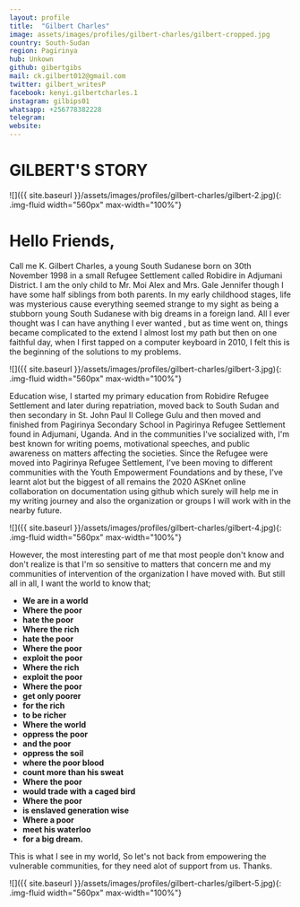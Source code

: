 ```yaml
---
layout: profile
title:  "Gilbert Charles"
image: assets/images/profiles/gilbert-charles/gilbert-cropped.jpg
country: South-Sudan
region: Pagirinya
hub: Unkown
github: gibertgibs
mail: ck.gilbert012@gmail.com
twitter: gilbert_writesP
facebook: kenyi.gilbertcharles.1
instagram: gilbips01
whatsapp: +256778382228
telegram: 
website: 
---
```


# GILBERT'S STORY

![]({{ site.baseurl }}/assets/images/profiles/gilbert-charles/gilbert-2.jpg){: .img-fluid width="560px" max-width="100%"}

# Hello Friends,

Call me K. Gilbert Charles, a young South Sudanese born on 30th November 1998 in a small Refugee Settlement called Robidire in Adjumani District. I am the only child to Mr. Moi Alex and Mrs. Gale Jennifer though I have some half siblings from both parents. In my early childhood stages, life was mysterious cause everything seemed strange to my sight as being a stubborn young South Sudanese with big dreams in a foreign land. All I ever thought was I can have anything I ever wanted , but as time went on, things became complicated to the extend I almost lost my path but then on one faithful day, when I first tapped on a computer keyboard in 2010, I felt this is the beginning of the solutions to my problems.

![]({{ site.baseurl }}/assets/images/profiles/gilbert-charles/gilbert-3.jpg){: .img-fluid width="560px" max-width="100%"}

Education wise, I started my primary education from Robidire Refugee Settlement and later during repatriation, moved back to South Sudan and then secondary in St. John Paul II College Gulu and then moved and finished from Pagirinya Secondary School in Pagirinya Refugee Settlement found in Adjumani, Uganda. And in the communities I've socialized with, I'm best known for writing poems, motivational speeches, and public awareness on matters affecting the societies. Since the Refugee were moved into Pagirinya Refugee Settlement, I've been moving to different communities with the Youth Empowerment Foundations and by these, I've learnt alot but the biggest of all remains the 2020 ASKnet online collaboration on documentation using github which surely will help me in my writing journey and also the organization or groups I will work with in the nearby future.

![]({{ site.baseurl }}/assets/images/profiles/gilbert-charles/gilbert-4.jpg){: .img-fluid width="560px" max-width="100%"}

However, the most interesting part of me that most people don't know and don't realize is that I'm so sensitive to matters that concern me and my communities of intervention of the organization I have moved with. But still all in all, I want the world to know that; 
- **We are in a world**
- **Where the poor**
- **hate the poor**
- **Where the rich**
- **hate the poor**
- **Where the poor**
- **exploit the poor**
- **Where the rich**
- **exploit the poor**
- **Where the poor**
- **get only poorer**
- **for the rich**
- **to be richer**
- **Where the world**
- **oppress the poor**
- **and the poor**
- **oppress the soil**
- **where the poor blood**
- **count more than his sweat**
- **Where the poor**
- **would trade with a caged bird**
- **Where the poor**
- **is enslaved generation wise**
- **Where a poor**
- **meet his waterloo**
- **for a big dream.**

This is what I see in my world, So let's not back from empowering the vulnerable communities, for they need alot of support from us. Thanks.

![]({{ site.baseurl }}/assets/images/profiles/gilbert-charles/gilbert-5.jpg){: .img-fluid width="560px" max-width="100%"}